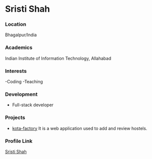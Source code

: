 # Sristi Shah

### Location

Bhagalpur/India

### Academics

Indian Institute of Information Technology, Allahabad

### Interests

-Coding
-Teaching

### Development

- Full-stack developer

### Projects
 
- [kota-factory](https://github.com/sristi-shah/kota-factory) It is a web application used to add and review hostels.

### Profile Link

[Sristi Shah](https://github.com/sristi-shah)